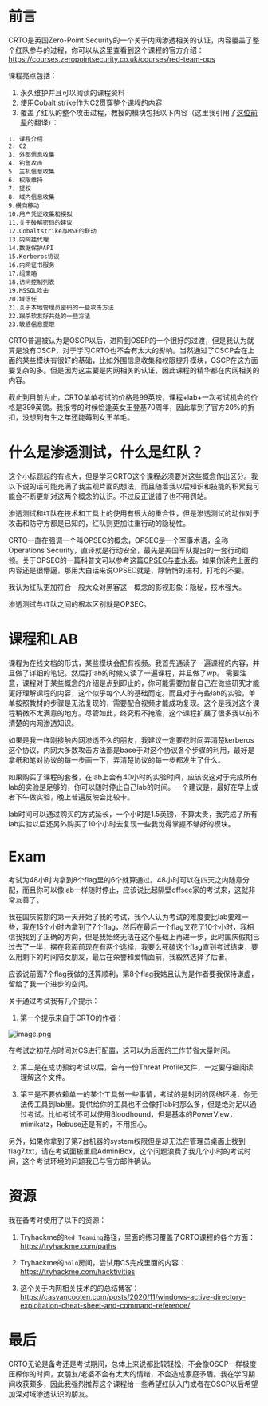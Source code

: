 # 前言

CRTO是英国Zero-Point Security的一个关于内网渗透相关的认证，内容覆盖了整个红队参与的过程，你可以从这里查看到这个课程的官方介绍：https://courses.zeropointsecurity.co.uk/courses/red-team-ops

课程亮点包括：

1. 永久维护并且可以阅读的课程资料
2. 使用Cobalt strike作为C2贯穿整个课程的内容
3. 覆盖了红队的整个攻击过程，教授的模块包括以下内容（这里我引用了[这位前辈](https://zhuanlan.zhihu.com/p/486746050)的翻译）：

```
1. 课程介绍
2. C2
3. 外部信息收集
4. 钓鱼攻击
5. 主机信息收集
6. 权限维持
7. 提权
8. 域内信息收集
9.横向移动
10.用户凭证收集和模拟
11.关于破解密码的建议
12.Cobaltstrike与MSF的联动
13.内网挂代理
14.数据保护API
15.Kerberos协议
16.内网证书服务
17.组策略
18.访问控制列表
19.MSSQL攻击
20.域信任
21.关于本地管理员密码的一些攻击方法
22.跟杀软友好共处的一些方法
23.敏感信息提取
```

CRTO普遍被认为是OSCP以后，进阶到OSEP的一个很好的过渡，但是我认为就算是没有OSCP，对于学习CRTO也不会有太大的影响。当然通过了OSCP会在上面的某些模块有很好的基础，比如外围信息收集和权限提升模块，OSCP在这方面要复杂的多。但是因为这主要是内网相关的认证，因此课程的精华都在内网相关的内容。

截止到目前为止，CRTO单单考试的价格是99英镑，课程+lab+一次考试机会的价格是399英镑。我报考的时候恰逢英女王登基70周年，因此拿到了官方20%的折扣，没想到有生之年还能薅到女王羊毛。


# 什么是渗透测试，什么是红队？

这个小标题起的有点大，但是学习CRTO这个课程必须要对这些概念作出区分。我以下说的话可能充满了我主观片面的想法，而且随着我以后知识和技能的积累我可能会不断更新对这两个概念的认识。不过反正说错了也不用罚站。

渗透测试和红队在技术和工具上的使用有很大的重合性，但是渗透测试的动作对于攻击和防守方都是已知的，红队则更加注重行动的隐秘性。

CRTO一直在强调一个叫OPSEC的概念，OPSEC是一个军事术语，全称Operations Security，直译就是行动安全，最先是美国军队提出的一套行动纲领。关于OPSEC的一篇科普文可以参考这篇[OPSEC与查水表](https://evilpan.com/2020/04/19/opsec-101/)。如果你读完上面的内容还是很懵逼，那用大白话来说OPSEC就是，静悄悄的进村，打枪的不要。

我认为红队更加符合一般大众对黑客这一概念的影视形象：隐秘，技术强大。

渗透测试与红队之间的根本区别就是OPSEC。

# 课程和LAB

课程为在线文档的形式，某些模块会配有视频。我首先通读了一遍课程的内容，并且做了详细的笔记。然后打lab的时候又读了一遍课程，并且做了wp。
需要注意，课程对于某些概念的介绍是点到即止的，你可能需要加餐自己在做些研究才能更好理解课程的内容，这个似乎每个人的基础而定。而且对于有些lab的实验，单单按照教材的步骤是无法复现的，需要配合视频才能成功复现。这个是我对这个课程稍微不太满意的地方。尽管如此，终究瑕不掩瑜，这个课程扩展了很多我以前不清楚的内网渗透知识。

如果是我一样刚接触内网渗透不久的朋友，我建议一定要花时间弄清楚kerberos这个协议，内网大多数攻击方法都是base于对这个协议各个步骤的利用，最好是拿纸和笔对协议的每一步画一下，弄清楚协议的每一步都发生了什么。

如果购买了课程的套餐，在lab上会有40小时的实验时间，应该说这对于完成所有lab的实验是足够的，你可以随时停止自己lab的时间。一个建议是，最好在早上或者下午做实验，晚上普遍反映会比较卡。

lab时间可以通过购买的方式延长，一个小时是1.5英镑，不算太贵，我完成了所有lab实验以后还另外购买了10个小时去复现一些我觉得掌握不够好的模块。


# Exam

考试为48小时内拿到8个flag里的6个就算通过。48小时可以在四天之内随意分配，而且你可以像lab一样随时停止，应该说比起隔壁offsec家的考试来，这就非常友善了。

我在国庆假期的第一天开始了我的考试，我个人认为考试的难度要比lab要难一些，我在15个小时内拿到了7个flag，然后在最后一个flag又花了10个小时，我相信我找到了正确的方向，但是我始终无法在这个基础上再进一步，此时国庆假期已过去了一半，摆在我面前现在有两个选择，我要么死磕这个flag直到考试结束，要么用剩下的时间陪女朋友，最后在荣誉和爱情面前，我毅然选择了后者。

应该说前面7个flag我做的还算顺利，第8个flag我姑且认为是作者要我保持谦虚，留给了我一个进步的空间。

关于通过考试我有几个提示：

1. 第一个提示来自于CRTO的作者：


![image.png](https://upload-images.jianshu.io/upload_images/9177635-4abbc5a830620848.png?imageMogr2/auto-orient/strip%7CimageView2/2/w/1240)

在考试之初花点时间对CS进行配置，这可以为后面的工作节省大量时间。

2. 第二是在成功预约考试以后，会有一份Threat Profile文件，一定要仔细阅读理解这个文件。

3. 第三是不要依赖单一的某个工具做一些事情，考试的是封闭的网络环境，你无法传工具到lab里。提供给你的工具也不会像打lab时那么多，但是绝对足以通过考试。比如考试不可以使用Bloodhound，但是基本的PowerView，mimikatz，Rebuse还是有的，不用担心。

另外，如果你拿到了第7台机器的system权限但是却无法在管理员桌面上找到flag7.txt，请在考试面板重启AdminiBox，这个问题浪费了我几个小时的考试时间，这个考试环境的问题我已与官方邮件确认。

# 资源

我在备考时使用了以下的资源：

1. Tryhackme的```Red Teaming```路径，里面的练习覆盖了CRTO课程的各个方面：https://tryhackme.com/paths

2. Tryhackme的```holo```房间，尝试用CS完成里面的内容：https://tryhackme.com/hacktivities

3. 这个关于内网相关技术的的总结博客：https://casvancooten.com/posts/2020/11/windows-active-directory-exploitation-cheat-sheet-and-command-reference/

# 最后

CRTO无论是备考还是考试期间，总体上来说都比较轻松，不会像OSCP一样极度压榨你的时间，女朋友/老婆不会有太大的情绪，不会造成家庭矛盾。我在学习期间收获颇多，因此我强烈推荐这个课程给一些希望红队入门或者在OSCP以后希望加深对域渗透认识的朋友。















